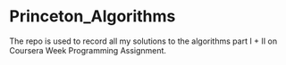 # Princeton_Algorithms
The repo is used to record all my solutions to the algorithms part I + II on Coursera Week Programming Assignment.
